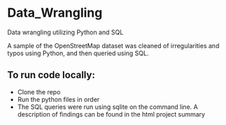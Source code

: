 # Data_Wrangling
Data wrangling utilizing Python and SQL

A sample of the OpenStreetMap dataset was cleaned of irregularities and typos using Python, and then queried using SQL.

## To run code locally:
  * Clone the repo
  * Run the python files in order
  * The SQL queries were run using sqlite on the command line. A description of findings can be found in the html project summary
